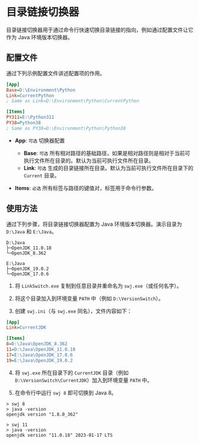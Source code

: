 # 目录链接切换器

目录链接切换器用于通过命令行快速切换目录链接的指向，例如通过配置文件让它作为 Java 环境版本切换器。

## 配置文件

通过下列示例配置文件讲述配置项的作用。

```ini
[App]
Base=D:\Environment\Python
Link=CurrentPython
; Same as Link=D:\Environment\Python\CurrentPython

[Items]
PY311=E:\Python311
PY38=Python38
; Same as PY38=D:\Environment\Python\Python38
```

- **App**: `可选` 切换器配置
    - **Base**: `可选` 所有相对路径的基础路径，如果是相对路径则是相对于当前可执行文件所在目录的。默认为当前可执行文件所在目录。
    - **Link**: `可选` 生成的目录链接所在目录。默认为当前可执行文件所在目录下的 `Current` 目录。

- **Items**: `必选` 所有标签与路径的键值对，标签用于命令行参数。

## 使用方法

通过下列步骤，将目录链接切换器配置为 Java 环境版本切换器。演示目录为 `D:\Java` 和 `E:\Java`。

```
D:\Java
├─OpenJDK_11.0.18
└─OpenJDK_8.362
```

```
E:\Java
├─OpenJDK_19.0.2
└─OpenJDK_17.0.6
```

1. 将 `LinkSwitch.exe` 复制到任意目录并重命名为 `swj.exe`（或任何名字）。

2. 将这个目录加入到环境变量 `PATH` 中（例如 `D:\VersionSwitch`）。

3. 创建 `swj.ini`（与 `swj.exe` 同名），文件内容如下：

```ini
[App]
Link=CurrentJDK

[Items]
8=D:\Java\OpenJDK_8.362
11=D:\Java\OpenJDK_11.0.18
17=E:\Java\OpenJDK_17.0.6
19=E:\Java\OpenJDK_19.0.2
```

4. 将 `swj.exe` 所在目录下的 `CurrentJDK` 目录（例如 `D:\VersionSwitch\CurrentJDK`）加入到环境变量 `PATH` 中。

5. 在命令行中运行 `swj 8` 即可切换到 Java 8。

```
> swj 8
> java -version
openjdk version "1.8.0_362"
```

```
> swj 11
> java -version
openjdk version "11.0.18" 2023-01-17 LTS
```
